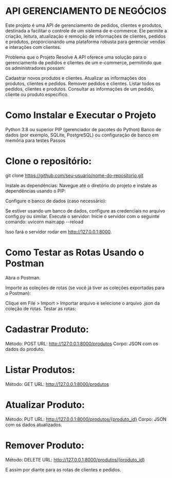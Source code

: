 # API GERENCIAMENTO DE NEGÓCIOS


Este projeto é uma API de gerenciamento de pedidos, clientes e produtos, destinada a facilitar o controle de um sistema de e-commerce. Ele permite a criação, leitura, atualização e remoção de informações de clientes, pedidos e produtos, proporcionando uma plataforma robusta para gerenciar vendas e interações com clientes.

Problema que o Projeto Resolve
A API oferece uma solução para o gerenciamento de pedidos e clientes de um e-commerce, permitindo que os administradores possam:

Cadastrar novos produtos e clientes.
Atualizar as informações dos produtos, clientes e pedidos.
Remover pedidos e clientes.
Listar todos os pedidos, clientes e produtos.
Consultar as informações de um pedido, cliente ou produto específico.

# Como Instalar e Executar o Projeto

Python 3.8 ou superior
PIP (gerenciador de pacotes do Python)
Banco de dados (por exemplo, SQLite, PostgreSQL) ou configuração de banco em memória para testes
Passos

# Clone o repositório:
git clone https://github.com/seu-usuario/nome-do-repositorio.git

Instale as dependências: Navegue até o diretório do projeto e instale as dependências usando o PIP:

Configure o banco de dados (caso necessário):

Se estiver usando um banco de dados, configure as credenciais no arquivo config.py ou similar.
Execute o servidor: Inicie o servidor com o seguinte comando:
uvicorn main:app --reload

Isso fará o servidor rodar em http://127.0.0.1:8000.

# Como Testar as Rotas Usando o Postman
Abra o Postman.

Importe as coleções de rotas (se você já tiver as coleções exportadas para o Postman):

Clique em File > Import > Importar arquivo e selecione o arquivo .json da coleção de rotas.
Testar as rotas:

# Cadastrar Produto:
Método: POST
URL: http://127.0.0.1:8000/produtos
Corpo: JSON com os dados do produto.

# Listar Produtos:
Método: GET
URL: http://127.0.0.1:8000/produtos

# Atualizar Produto:
Método: PUT
URL: http://127.0.0.1:8000/produtos/{produto_id}
Corpo: JSON com os dados atualizados.

# Remover Produto:
Método: DELETE
URL: http://127.0.0.1:8000/produtos/{produto_id}

E assim por diante para as rotas de clientes e pedidos.
